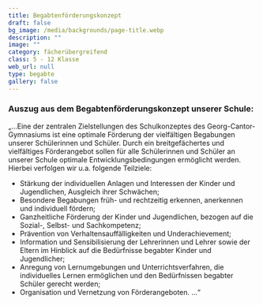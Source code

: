 ```yaml
---
title: Begabtenförderungskonzept
draft: false
bg_image: /media/backgrounds/page-title.webp
description: ""
image: ""
category: fächerübergreifend
class: 5 - 12 Klasse
web_url: null
type: begabte
gallery: false
---
```

### Auszug aus dem Begabtenförderungskonzept unserer Schule:

„…Eine der zentralen Zielstellungen des Schulkonzeptes des Georg-Cantor-Gymnasiums ist eine optimale Förderung der vielfältigen Begabungen unserer Schülerinnen und Schüler. Durch ein breitgefächertes und vielfältiges Förderangebot sollen für alle Schülerinnen und Schüler an unserer Schule optimale Entwicklungsbedingungen ermöglicht werden.
Hierbei verfolgen wir u.a. folgende Teilziele:

- Stärkung der individuellen Anlagen und Interessen der Kinder und Jugendlichen, Ausgleich ihrer Schwächen;
- Besondere Begabungen früh- und rechtzeitig erkennen, anerkennen und individuell fördern;
- Ganzheitliche Förderung der Kinder und Jugendlichen, bezogen auf die Sozial-, Selbst- und Sachkompetenz;
- Prävention von Verhaltensauffälligkeiten und Underachievement;
- Information und Sensibilisierung der Lehrerinnen und Lehrer sowie der Eltern im Hinblick auf die Bedürfnisse begabter Kinder und Jugendlicher;
- Anregung von Lernumgebungen und Unterrichtsverfahren, die individuelles Lernen ermöglichen und den Bedürfnissen begabter Schüler gerecht werden;
- Organisation und Vernetzung von Förderangeboten. …“
